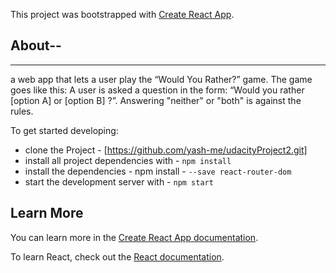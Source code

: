 This project was bootstrapped with [Create React App](https://github.com/facebook/create-react-app).

## About--
------
a web app that lets a user play the “Would You Rather?” game. The game goes like this: A user is asked a question in the form: “Would you rather [option A] or [option B] ?”. Answering "neither" or "both" is against the rules.

To get started developing:

* clone the Project - [https://github.com/yash-me/udacityProject2.git]
* install all project dependencies with - `npm install`
* install the dependencies - npm install - `--save react-router-dom`
* start the development server with - `npm start`


## Learn More

You can learn more in the [Create React App documentation](https://facebook.github.io/create-react-app/docs/getting-started).

To learn React, check out the [React documentation](https://reactjs.org/).



